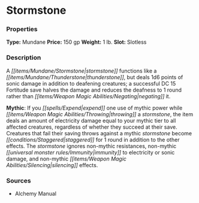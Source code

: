 ﻿---
Title: "Stormstone"
Type: "Mundane"
Price: "150 gp"
Weight: "1 lb."
Slot: "Slotless"
Description: |
  "A stormstone functions like a thunderstone, but deals 1d6 points of sonic damage in addition to deafening creatures; a successful DC 15 Fortitude save halves the damage and reduces the deafness to 1 round rather than negating it.
  **Mythic**: If you expend one use of mythic power while throwing a stormstone, the item deals an amount of electricity damage equal to your mythic tier to all affected creatures, regardless of whether they succeed at their save. Creatures that fail their saving throws against a mythic stormstone become staggered for 1 round in addition to the other effects. The stormstone ignores non-mythic resistances, non-mythic immunity to electricity or sonic damage, and non-mythic silencing effects."
Sources: "['Alchemy Manual']"
---

# Stormstone

### Properties

**Type:** Mundane **Price:** 150 gp **Weight:** 1 lb. **Slot:** Slotless

### Description

A _[[items/Mundane/Stormstone|stormstone]]_ functions like a _[[items/Mundane/Thunderstone|thunderstone]]_, but deals 1d6 points of sonic damage in addition to deafening creatures; a successful DC 15 Fortitude save halves the damage and reduces the deafness to 1 round rather than _[[items/Weapon Magic Abilities/Negating|negating]]_ it.

**Mythic**: If you _[[spells/Expend|expend]]_ one use of mythic power while _[[items/Weapon Magic Abilities/Throwing|throwing]]_ a _stormstone_, the item deals an amount of electricity damage equal to your mythic tier to all affected creatures, regardless of whether they succeed at their save. Creatures that fail their saving throws against a mythic _stormstone_ become _[[conditions/Staggered|staggered]]_ for 1 round in addition to the other effects. The _stormstone_ ignores non-mythic resistances, non-mythic _[[universal monster rules/Immunity|immunity]]_ to electricity or sonic damage, and non-mythic _[[items/Weapon Magic Abilities/Silencing|silencing]]_ effects.

### Sources

* Alchemy Manual